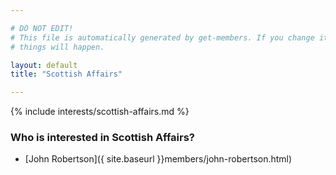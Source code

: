 ```yaml
---

# DO NOT EDIT!
# This file is automatically generated by get-members. If you change it, bad
# things will happen.

layout: default
title: "Scottish Affairs"

---
```


{% include interests/scottish-affairs.md %}

### Who is interested in Scottish Affairs?


* [John Robertson]({ site.baseurl }}members/john-robertson.html)
